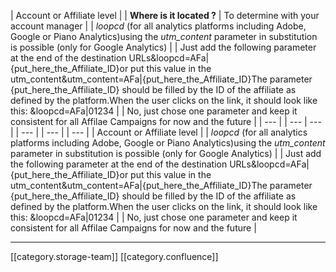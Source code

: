 



| Account or Affiliate level  | 
|  **Where is it located ?**  | To determine with your account manager | 
|  _loopcd_ (for all analytics platforms including Adobe, Google or Piano Analytics)using the  _utm_content_  parameter in substitution is possible (only for Google Analytics) | 
| Just add the following parameter at the end of the destination URLs&loopcd=AFa|{put_here_the_Affiliate_ID}or put this value in the utm_content&utm_content=AFa|{put_here_the_Affiliate_ID}The parameter {put_here_the_Affiliate_ID} should be filled by the ID of the affiliate as defined by the platform.When the user clicks on the link, it should look like this: &loopcd=AFa|01234 | 
| No, just chose one parameter and keep it consistent for all Affilae Campaigns for now and the future  | 
|  --- | 
|  --- |  --- | 
|  --- | 
|  --- | 
|  --- | 
| Account or Affiliate level  | 
|  _loopcd_ (for all analytics platforms including Adobe, Google or Piano Analytics)using the  _utm_content_  parameter in substitution is possible (only for Google Analytics) | 
| Just add the following parameter at the end of the destination URLs&loopcd=AFa|{put_here_the_Affiliate_ID}or put this value in the utm_content&utm_content=AFa|{put_here_the_Affiliate_ID}The parameter {put_here_the_Affiliate_ID} should be filled by the ID of the affiliate as defined by the platform.When the user clicks on the link, it should look like this: &loopcd=AFa|01234 | 
| No, just chose one parameter and keep it consistent for all Affilae Campaigns for now and the future  | 





*****

[[category.storage-team]] 
[[category.confluence]] 
